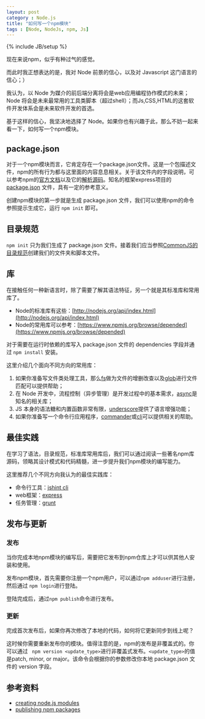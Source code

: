 ```yaml
---
layout: post
category : Node.js
title: "如何写一个npm模块"
tags : [Node, NodeJs, npm, Js]
---
```

{% include JB/setup %}

现在来说npm，似乎有种过气的感觉。

而此时我正想表达的是，我对 Node 前景的信心，以及对 Javascript 这门语言的信心；）

我认为，以 Node 为媒介的前后端分离将会是web应用编程协作模式的未来；Node 将会是未来最常用的工具类脚本（超过shell）；而Js,CSS,HTML的这套软件开发体系会是未来软件开发的首选。

基于这样的信心，我坚决地选择了 Node。如果你也有兴趣于此，那么不妨一起来看一下，如何写一个npm模块。

## package.json

对于一个npm模块而言，它肯定存在一个package.json文件。这是一个包描述文件，npm的所有行为都与这里面的内容息息相关。关于该文件内的字段说明，可以参考npm的[官方文档](https://www.npmjs.org/doc/files/package.json.html)以及它的[解析源码](https://github.com/npm/read-package-json)。知名的框架express项目的 [package.json](https://github.com/strongloop/express/blob/master/package.json) 文件，具有一定的参考意义。

创建npm模块的第一步就是生成 package.json 文件，我们可以使用npm的命令参照提示生成它，运行 `npm init` 即可。

## 目录规范

`npm init` 只为我们生成了 package.json 文件。接着我们应当参照[CommonJS的目录规范](http://wiki.commonjs.org/wiki/Packages/1.0#Package_Directory_Layout)创建我们的文件夹和脚本文件。

## 库

在接触任何一种新语言时，除了需要了解其语法特征，另一个就是其标准库和常用库了。

* Node的标准库有这些：[http://nodejs.org/api/index.html](http://nodejs.org/api/index.html)
* Node的常用库可以参考：[https://www.npmjs.org/browse/depended](https://www.npmjs.org/browse/depended)

对于需要在运行时依赖的库写入 package.json 文件的 dependencies 字段并通过 `npm install` 安装。

这里介绍几个面向不同方向的常用库：

1. 如果你准备写文件类处理工具，那么[fs](http://nodejs.org/api/fs.html)做为文件的增删改查以及[glob](https://www.npmjs.com/package/glob)进行文件匹配可以提供帮助；
2. 在 Node 开发中，流程控制（异步管理）是开发过程中的基本需求，[async](https://www.npmjs.com/package/async)是知名的相关库；
3. JS 本身的语法糖和内置函数非常有限，[underscore](https://www.npmjs.com/package/underscore)提供了语言增强功能；
4. 如果你准备写一个命令行应用程序，[commander](https://www.npmjs.com/package/commander)或[cli](https://www.npmjs.com/package/cli)可以提供相关的帮助。

## 最佳实践

在学习了语法，目录规范，标准库常用库后，我们可以通过阅读一些著名npm库源码，领略其设计模式和代码精髓，进一步提升我们npm模块的编写能力。

这里推荐几个不同方向我认为的最佳实践库：

* 命令行工具：[jshint cli](https://github.com/jshint/jshint/blob/master/src/cli.js)
* web框架：[express](https://github.com/strongloop/express)
* 任务管理：[grunt](http://github.com/gruntjs/grunt)

## 发布与更新

### 发布

当你完成本地npm模块的编写后，需要把它发布到npm仓库上才可以供其他人安装和使用。

发布npm模块，首先需要你注册一个npm用户，可以通过`npm adduser`进行注册，然后通过 `npm login`进行登陆。

登陆完成后，通过`npm publish`命令进行发布。

### 更新

完成首次发布后，如果你再次修改了本地的代码，如何将它更新同步到线上呢？

这时候你需要重新发布你的模块。值得注意的是，npm的发布是非覆盖式的。你可以通过 ` npm version <update_type>`进行非覆盖式发布。`<update_type>`的值是patch, minor, or major。该命令会根据你的参数修改你本地 package.json 文件的 version 字段。

## 参考资料

* [creating node.js modules](https://docs.npmjs.com/getting-started/creating-node-modules)
* [publishing npm packages](https://docs.npmjs.com/getting-started/publishing-npm-packages)
